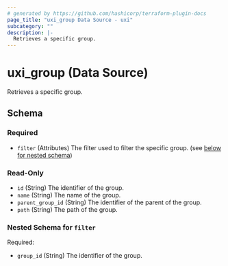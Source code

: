 ```yaml
---
# generated by https://github.com/hashicorp/terraform-plugin-docs
page_title: "uxi_group Data Source - uxi"
subcategory: ""
description: |-
  Retrieves a specific group.
---
```


# uxi_group (Data Source)

Retrieves a specific group.



<!-- schema generated by tfplugindocs -->
## Schema

### Required

- `filter` (Attributes) The filter used to filter the specific group. (see [below for nested schema](#nestedatt--filter))

### Read-Only

- `id` (String) The identifier of the group.
- `name` (String) The name of the group.
- `parent_group_id` (String) The identifier of the parent of the group.
- `path` (String) The path of the group.

<a id="nestedatt--filter"></a>
### Nested Schema for `filter`

Required:

- `group_id` (String) The identifier of the group.
